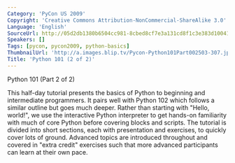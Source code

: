 ```yaml
---
Category: 'PyCon US 2009'
Copyright: 'Creative Commons Attribution-NonCommercial-ShareAlike 3.0'
Language: 'English'
SourceUrl: http://05d2db1380b6504cc981-8cbed8cf7e3a131cd8f1c3e383d10041.r93.cf2.rackcdn.com/pycon-us-2009/194_python-101-2-of-2.mp4
Speakers: []
Tags: [pycon, pycon2009, python-basics]
ThumbnailUrl: 'http://a.images.blip.tv/Pycon-Python101Part002503-307.jpg'
Title: 'Python 101 (2 of 2)'
---
```

Python 101 (Part 2 of 2)

  
This half-day tutorial presents the basics of Python to beginning and
intermediate programmers. It pairs well with Python 102 which follows a
similar outline but goes much deeper. Rather than starting with "Hello,
world!", we use the interactive Python interpreter to get hands-on familiarity
with much of core Python before covering blocks and scripts. The tutorial is
divided into short sections, each with presentation and exercises, to quickly
cover lots of ground. Advanced topics are introduced throughout and covered in
"extra credit" exercises such that more advanced participants can learn at
their own pace.

